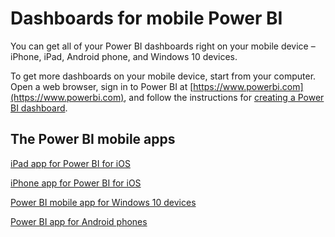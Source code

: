 <properties 
   pageTitle="Dashboards for mobile Power BI"
   description="Dashboards for mobile Power BI"
   services="powerbi" 
   documentationCenter="" 
   authors="maggiesMSFT" 
   manager="mblythe" 
   editor=""
   tags=""/>
 
<tags
   ms.service="powerbi"
   ms.devlang="NA"
   ms.topic="article"
   ms.tgt_pltfrm="NA"
   ms.workload="powerbi"
   ms.date="01/14/2016"
   ms.author="maggies"/>
# Dashboards for mobile Power BI

You can get all of your Power BI dashboards right on your mobile device – iPhone, iPad, Android phone, and Windows 10 devices.

To get more dashboards on your mobile device, start from your computer. Open a web browser, sign in to Power BI at [https://www.powerbi.com](https://www.powerbi.com), and follow the instructions for [creating a Power BI dashboard](powerbi-service-create-a-dashboard.md).


## The Power BI mobile apps

[iPad app for Power BI for iOS](powerbi-mobile-iphone-app-get-started.md)

[iPhone app for Power BI for iOS](powerbi-mobile-ipad-app-get-started.md)

[Power BI mobile app for Windows 10 devices](powerbi-mobile-win10phone-app-get-started.md)

[Power BI app for Android phones](powerbi-mobile-android-app-get-started.md)